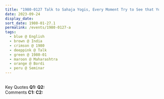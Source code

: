 ```yaml
---
title: "1980-0127 Talk to Sahaja Yogis, Every Moment Try to See that You Transform Yourself (Transformation Is Identifying Yourself with that Self which Sees You), Seminar, Day 2, Session 1 (morning), Bordi, Maharashtra, India"
date: 2023-09-24
display_date: 
sort_date: 1980-01-27.1
permalink: /events/1980-0127-a
tags:
  - blue @ English
  - brown @ India
  - crimson @ 1980
  - deeppink @ Talk
  - green @ 1980-01
  - maroon @ Maharashtra
  - orange @ Bordi
  - peru @ Seminar
---
```


<br>

<wave-list>
  <list-title color="DarkSeaGreen" width="55">Key Quotes</list-title>
  <list-item color="BlanchedAlmond" width="280"><b>Q1:</b> <i></i></list-item>
  <list-item color="Lavender" width="280"><b>Q2:</b> <i></i></list-item>
</wave-list>

<br>

<wave-list>
  <list-title color="DarkSeaGreen" width="55">Comments</list-title>
  <list-item color="BlanchedAlmond" width="280"><b>C1:</b> <i></i></list-item>
  <list-item color="Lavender" width="280"><b>C2:</b> <i></i></list-item>
</wave-list>